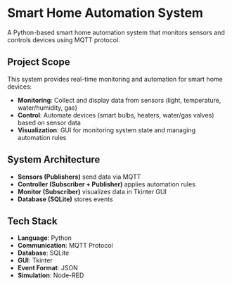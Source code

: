# Smart Home Automation System

A Python-based smart home automation system that monitors sensors and controls devices using MQTT protocol.

## Project Scope

This system provides real-time monitoring and automation for smart home devices:
- **Monitoring**: Collect and display data from sensors (light, temperature, water/humidity, gas)
- **Control**: Automate devices (smart bulbs, heaters, water/gas valves) based on sensor data
- **Visualization**: GUI for monitoring system state and managing automation rules

## System Architecture

- **Sensors (Publishers)** send data via MQTT
- **Controller (Subscriber + Publisher)** applies automation rules
- **Monitor (Subscriber)** visualizes data in Tkinter GUI
- **Database (SQLite)** stores events

## Tech Stack

- **Language**: Python
- **Communication**: MQTT Protocol
- **Database**: SQLite
- **GUI**: Tkinter
- **Event Format**: JSON
- **Simulation**: Node-RED
